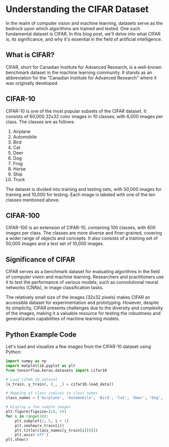 # Understanding the CIFAR Dataset

In the realm of computer vision and machine learning, datasets serve as the bedrock upon which algorithms are trained and tested. One such fundamental dataset is CIFAR. In this blog post, we'll delve into what CIFAR is, its significance, and why it's essential in the field of artificial intelligence.

## What is CIFAR?

CIFAR, short for Canadian Institute for Advanced Research, is a well-known benchmark dataset in the machine learning community. It stands as an abbreviation for the "Canadian Institute for Advanced Research" where it was originally developed.

## CIFAR-10

CIFAR-10 is one of the most popular subsets of the CIFAR dataset. It consists of 60,000 32x32 color images in 10 classes, with 6,000 images per class. The classes are as follows:

1. Airplane
2. Automobile
3. Bird
4. Cat
5. Deer
6. Dog
7. Frog
8. Horse
9. Ship
10. Truck

The dataset is divided into training and testing sets, with 50,000 images for training and 10,000 for testing. Each image is labeled with one of the ten classes mentioned above.

## CIFAR-100

CIFAR-100 is an extension of CIFAR-10, containing 100 classes, with 600 images per class. The classes are more diverse and finer-grained, covering a wider range of objects and concepts. It also consists of a training set of 50,000 images and a test set of 10,000 images.

## Significance of CIFAR

CIFAR serves as a benchmark dataset for evaluating algorithms in the field of computer vision and machine learning. Researchers and practitioners use it to test the performance of various models, such as convolutional neural networks (CNNs), in image classification tasks.

The relatively small size of the images (32x32 pixels) makes CIFAR an accessible dataset for experimentation and prototyping. However, despite its simplicity, CIFAR presents challenges due to the diversity and complexity of the images, making it a valuable resource for testing the robustness and generalization capabilities of machine learning models.

## Python Example Code

Let's load and visualize a few images from the CIFAR-10 dataset using Python:

```python
import numpy as np
import matplotlib.pyplot as plt
from tensorflow.keras.datasets import cifar10

# Load CIFAR-10 dataset
(x_train, y_train), (_, _) = cifar10.load_data()

# Mapping of class indices to class names
class_names = ['Airplane', 'Automobile', 'Bird', 'Cat', 'Deer', 'Dog', 'Frog', 'Horse', 'Ship', 'Truck']

# Display a few sample images
plt.figure(figsize=(10, 5))
for i in range(10):
    plt.subplot(2, 5, i + 1)
    plt.imshow(x_train[i])
    plt.title(class_names[y_train[i][0]])
    plt.axis('off')
plt.show()
